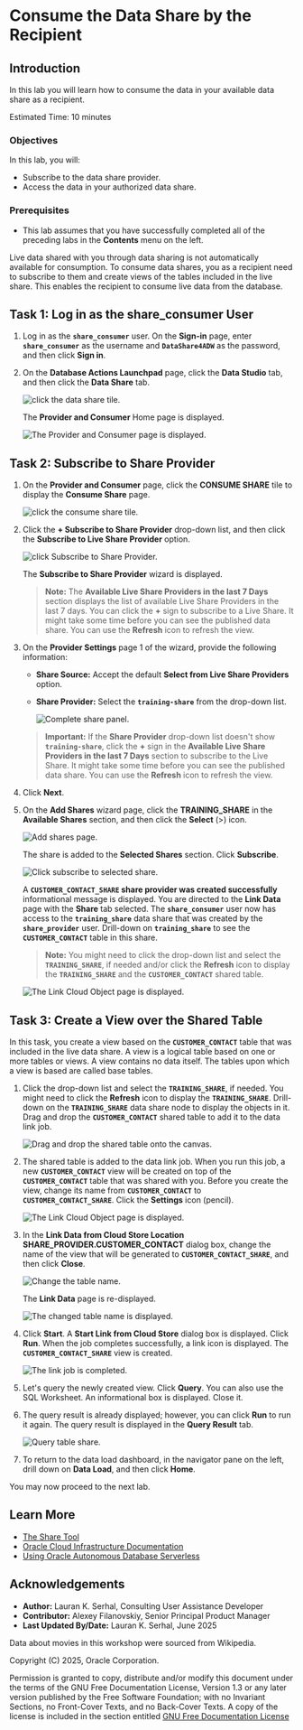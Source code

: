 # Consume the Data Share by the Recipient

## Introduction

In this lab you will learn how to consume the data in your available data share as a recipient.

Estimated Time: 10 minutes

### Objectives

In this lab, you will:

* Subscribe to the data share provider.
* Access the data in your authorized data share.

### Prerequisites

* This lab assumes that you have successfully completed all of the preceding labs in the **Contents** menu on the left.

Live data shared with you through data sharing is not automatically available for consumption. To consume data shares, you as a recipient need to subscribe to them and create views of the tables included in the live share. This enables the recipient to consume live data from the database.

## Task 1: Log in as the share_consumer User

1. Log in as the **`share_consumer`** user. On the **Sign-in** page, enter **`share_consumer`** as the username and **`DataShare4ADW`** as the password, and then click **Sign in**.

2. On the **Database Actions Launchpad** page, click the **Data Studio** tab, and then click the **Data Share** tab.

    ![click the data share tile.](images/click-data-share.png)

    The **Provider and Consumer** Home page is displayed.

    ![The Provider and Consumer page is displayed.](images/provider-consumer-page.png)

## Task 2: Subscribe to Share Provider

1. On the **Provider and Consumer** page, click the **CONSUME SHARE** tile to display the **Consume Share** page.

    ![click the consume share tile.](images/click-consume-share.png)

2. Click the **+ Subscribe to Share Provider** drop-down list, and then click the **Subscribe to Live Share Provider** option.

    ![click Subscribe to Share Provider.](images/click-subscribe-provider.png)

    The **Subscribe to Share Provider** wizard is displayed.

    >**Note:** The **Available Live Share Providers in the last 7 Days** section displays the list of available Live Share Providers in the last 7 days. You can click the **+** sign to subscribe to a Live Share. It might take some time before you can see the published data share. You can use the **Refresh** icon to refresh the view.

3. On the **Provider Settings** page 1 of the wizard, provide the following information:

    * **Share Source:** Accept the default **Select from Live Share Providers** option.
    * **Share Provider:** Select the **`training-share`** from the drop-down list.

        ![Complete share panel.](images/completed-share-panel.png)

    >**Important:** If the **Share Provider** drop-down list doesn't show **`training-share`**, click the **+** sign in the **Available Live Share Providers in the last 7 Days** section to subscribe to the Live Share. It might take some time before you can see the published data share. You can use the **Refresh** icon to refresh the view.

4. Click **Next**.

5. On the **Add Shares** wizard page, click the **TRAINING_SHARE** in the **Available Shares** section, and then click the **Select** (>) icon.

    ![Add shares page.](images/wizard-add-shares.png)

    The share is added to the **Selected Shares** section. Click **Subscribe**.

    ![Click subscribe to selected share.](images/click-subscribe.png)

    A **`CUSTOMER_CONTACT_SHARE` share provider was created successfully**  informational message is displayed. You are directed to the **Link Data** page with the **Share** tab selected. The **`share_consumer`** user now has access to the **`training_share`** data share that was created by the **`share_provider`** user. Drill-down on **`training_share`** to see the **`CUSTOMER_CONTACT`** table in this share.

    >**Note:** You might need to click the drop-down list and select the **`TRAINING_SHARE`**, if needed and/or click the **Refresh** icon to display the **`TRAINING_SHARE`** and the **`CUSTOMER_CONTACT`** shared table.

    ![The Link Cloud Object page is displayed.](images/link-data-page.png)

## Task 3: Create a View over the Shared Table

In this task, you create a view based on the **`CUSTOMER_CONTACT`** table that was included in the live data share. A view is a logical table based on one or more tables or views. A view contains no data itself. The tables upon which a view is based are called base tables.

1. Click the drop-down list and select the **`TRAINING_SHARE`**, if needed. You might need to click the **Refresh** icon to display the **`TRAINING_SHARE`**. Drill-down on the **`TRAINING_SHARE`** data share node to display the objects in it. Drag and drop the **`CUSTOMER_CONTACT`** shared table to add it to the data link job.

    ![Drag and drop the shared table onto the canvas.](images/drag-and-drop-share.png)

2. The shared table is added to the data link job. When you run this job, a new **`CUSTOMER_CONTACT`** view will be created on top of the **`CUSTOMER_CONTACT`** table that was shared with you. Before you create the view, change its name from **`CUSTOMER_CONTACT`** to **`CUSTOMER_CONTACT_SHARE`**. Click the **Settings** icon (pencil).

    ![The Link Cloud Object page is displayed.](images/shared-table-added.png)

3. In the **Link Data from Cloud Store Location SHARE_PROVIDER.CUSTOMER\_CONTACT** dialog box, change the name of the view that will be generated to **`CUSTOMER_CONTACT_SHARE`**, and then click **Close**.

    ![Change the table name.](images/change-table-name.png)

    The **Link Data** page is re-displayed.

    ![The changed table name is displayed.](images/table-name-changed.png)

4. Click **Start**. A **Start Link from Cloud Store** dialog box is displayed. Click **Run**. When the job completes successfully, a link icon is displayed. The **`CUSTOMER_CONTACT_SHARE`** view is created.

    ![The link job is completed.](images/link-job-complete.png)

5. Let's query the newly created view. Click **Query**. You can also use the SQL Worksheet. An informational box is displayed. Close it.

6. The query result is already displayed; however, you can click **Run** to run it again. The query result is displayed in the **Query Result** tab.

    ![Query table share.](images/query-customer-share.png)

7. To return to the data load dashboard, in the navigator pane on the left, drill down on **Data Load**, and then click **Home**.

You may now proceed to the next lab.

## Learn More

* [The Share Tool](https://docs.oracle.com/en/cloud/paas/autonomous-database/adbsa/adp-data-share-tool.html#GUID-7EECE78B-336D-4853-BFC3-E78A7B8398DB)
* [Oracle Cloud Infrastructure Documentation](https://docs.cloud.oracle.com/en-us/iaas/Content/GSG/Concepts/baremetalintro.htm)
* [Using Oracle Autonomous Database Serverless](https://docs.oracle.com/en/cloud/paas/autonomous-database/adbsa/index.html)

## Acknowledgements

* **Author:** Lauran K. Serhal, Consulting User Assistance Developer
* **Contributor:** Alexey Filanovskiy, Senior Principal Product Manager
* **Last Updated By/Date:** Lauran K. Serhal, June 2025

Data about movies in this workshop were sourced from Wikipedia.

Copyright (C) 2025, Oracle Corporation.

Permission is granted to copy, distribute and/or modify this document
under the terms of the GNU Free Documentation License, Version 1.3
or any later version published by the Free Software Foundation;
with no Invariant Sections, no Front-Cover Texts, and no Back-Cover Texts.
A copy of the license is included in the section entitled [GNU Free Documentation License](https://oracle-livelabs.github.io/adb/shared/adb-15-minutes/introduction/files/gnu-free-documentation-license.txt)